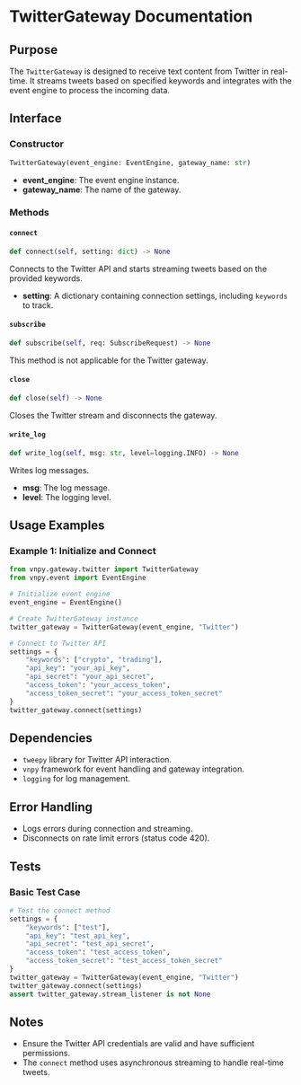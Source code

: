 # TwitterGateway Documentation

## Purpose
The `TwitterGateway` is designed to receive text content from Twitter in real-time. It streams tweets based on specified keywords and integrates with the event engine to process the incoming data.

## Interface
### Constructor
```python
TwitterGateway(event_engine: EventEngine, gateway_name: str)
```
- **event_engine**: The event engine instance.
- **gateway_name**: The name of the gateway.

### Methods
#### `connect`
```python
def connect(self, setting: dict) -> None
```
Connects to the Twitter API and starts streaming tweets based on the provided keywords.
- **setting**: A dictionary containing connection settings, including `keywords` to track.

#### `subscribe`
```python
def subscribe(self, req: SubscribeRequest) -> None
```
This method is not applicable for the Twitter gateway.

#### `close`
```python
def close(self) -> None
```
Closes the Twitter stream and disconnects the gateway.

#### `write_log`
```python
def write_log(self, msg: str, level=logging.INFO) -> None
```
Writes log messages.
- **msg**: The log message.
- **level**: The logging level.

## Usage Examples
### Example 1: Initialize and Connect
```python
from vnpy.gateway.twitter import TwitterGateway
from vnpy.event import EventEngine

# Initialize event engine
event_engine = EventEngine()

# Create TwitterGateway instance
twitter_gateway = TwitterGateway(event_engine, "Twitter")

# Connect to Twitter API
settings = {
    "keywords": ["crypto", "trading"],
    "api_key": "your_api_key",
    "api_secret": "your_api_secret",
    "access_token": "your_access_token",
    "access_token_secret": "your_access_token_secret"
}
twitter_gateway.connect(settings)
```

## Dependencies
- `tweepy` library for Twitter API interaction.
- `vnpy` framework for event handling and gateway integration.
- `logging` for log management.

## Error Handling
- Logs errors during connection and streaming.
- Disconnects on rate limit errors (status code 420).

## Tests
### Basic Test Case
```python
# Test the connect method
settings = {
    "keywords": ["test"],
    "api_key": "test_api_key",
    "api_secret": "test_api_secret",
    "access_token": "test_access_token",
    "access_token_secret": "test_access_token_secret"
}
twitter_gateway = TwitterGateway(event_engine, "Twitter")
twitter_gateway.connect(settings)
assert twitter_gateway.stream_listener is not None
```

## Notes
- Ensure the Twitter API credentials are valid and have sufficient permissions.
- The `connect` method uses asynchronous streaming to handle real-time tweets.